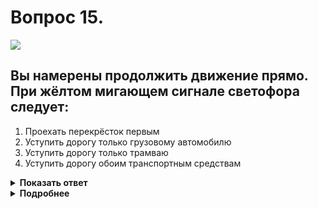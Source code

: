 # Вопрос 15.

![](https://s.drom.ru/i24227/pdd/tickets/2016/1542608464.jpg)

## Вы намерены продолжить движение прямо. При жёлтом мигающем сигнале светофора следует:

1. Проехать перекрёсток первым
2. Уступить дорогу только грузовому автомобилю
3. Уступить дорогу только трамваю
4. Уступить дорогу обоим транспортным средствам

<details>
<summary><b>Показать ответ</b></summary>
Правильный ответ: 1
</details>
<details>
<summary><b>Подробнее</b></summary>
При жёлтом мигающем сигнале светофора перекрёсток является нерегулируемым. Согласно знакам приоритета – неравнозначным. Транспортные средства, находящиеся на главной дороге, имеют преимущество. Вы проезжаете первым, никому не уступая, так как трамвай и грузовик находятся на второстепенной дороге.
(Пункты 13.3, 13.9 ПДД)
</details>